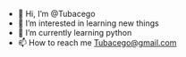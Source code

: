 - 👋 Hi, I’m @Tubacego
- 👀 I’m interested in learning new things
- 🌱 I’m currently learning python
- 📫 How to reach me Tubacego@gmail.com
